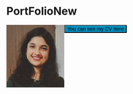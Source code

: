 # PortFolioNew
<div>
  <div >
    <img src="PPhoto.png" border_radius="50%" style="width: 30%; height: 30%;float:left;>
  </div>
  <div>
  <p><h2> Hi, I am Puspita </h2>
    <a href="https://githubpusp.github.io/PortFolioNew/">
     <button type="button" style="background-color: #008CBA;">You can see my CV here</button>
    </a>
  </p>
    
  </div>
</div>

